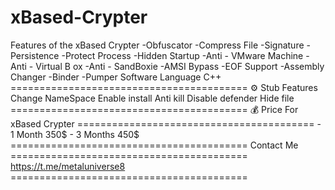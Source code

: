 # xBased-Crypter
 Features of the xBased Crypter  -Obfuscator -Compress File -Signature -Persistence -Protect Process -Hidden Startup -Anti - VMware Machine -Anti - Virtual B ox -Anti - SandBoxie -AMSI Bypass -EOF Support -Assembly Changer -Binder -Pumper Software Language C++   =========================================  ⚙️ Stub Features  Change NameSpace Enable install  Anti kill Disable defender  Hide file   =========================================  💰 Price For xBased Crypter  =========================================  - 1 Month 350$ - 3 Months 450$  =========================================  Contact Me  =========================================  https://t.me/metaluniverse8  =========================================
